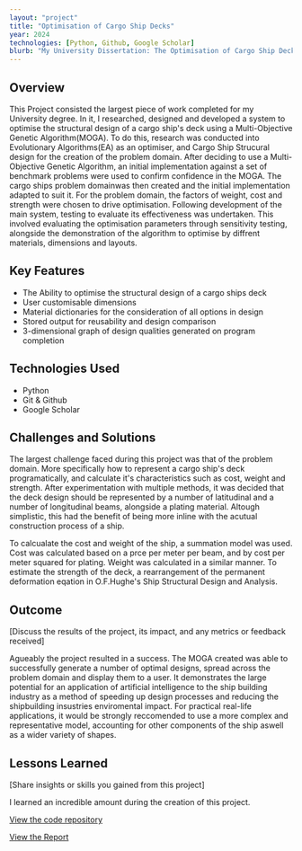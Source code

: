 ```yaml
---
layout: "project"
title: "Optimisation of Cargo Ship Decks"
year: 2024
technologies: [Python, Github, Google Scholar]
blurb: "My University Dissertation: The Optimisation of Cargo Ship Decks using a Multi Objective Genetic Algorithm"
---          
```


## Overview
This Project consisted the largest piece of work completed for my University degree. In it, I researched, designed and developed a system to optimise the structural design of a cargo ship's deck using a Multi-Objective Genetic Algorithm(MOGA). To do this, research was conducted into Evolutionary Algorithms(EA) as an optimiser, and Cargo Ship Strucural design for the creation of the problem domain.  After deciding to use a Multi-Objective Genetic Algorithm, an initial implementation against a set of benchmark problems were used to confirm confidence in the MOGA. The cargo ships problem domainwas then created and the initial implementation adapted to suit it. For the problem domain, the factors of weight, cost and strength were chosen to drive optimisation. Following development of the main system, testing to evaluate its effectiveness was undertaken. This involved evaluating the optimisation parameters through sensitivity testing, alongside the demonstration of the algorithm to optimise by diffrent materials, dimensions and layouts. 

## Key Features

- The Ability to optimise the structural design of a cargo ships deck
- User customisable dimensions
- Material dictionaries for the consideration of all options in design
- Stored output for reusability and design comparison
- 3-dimensional graph of design qualities generated on program completion

## Technologies Used

- Python
- Git & Github
- Google Scholar

## Challenges and Solutions

The largest challenge faced during this project was that of the problem domain. More specifically how to represent a cargo ship's deck programatically, and calculate it's characteristics such as cost, weight and strength. After experimentation with multiple methods, it was decided that the deck design should be represented by a number of latitudinal and a number of longitudinal beams, alongside a plating material. Altough simplistic, this had the benefit of being more inline with the acutual construction process of a ship. 

To calcualate the cost and weight of the ship, a summation model was used. Cost was calculated based on a prce per meter per beam, and by cost per meter squared for plating. Weight was calculated in a similar manner. To estimate the strength of the deck, a rearrangement of the permanent deformation eqation in O.F.Hughe's Ship Structural Design and Analysis.

## Outcome

[Discuss the results of the project, its impact, and any metrics or feedback received]

Agueably the project resulted in a success. The MOGA created was able to successfully generate a number of optimal designs, spread across the problem domain and display them to a user. It demonstrates the large potential for an application of artificial intelligence to the ship building industry as a method of speeding up design processes and reducing the shipbuilding insustries enviromental impact. For practical real-life applications, it would be strongly reccomended to use a more complex and representative model, accounting for other components of the ship aswell as a wider variety of shapes. 

## Lessons Learned

[Share insights or skills you gained from this project]

I learned an incredible amount during the creation of this project. 

[View the code repository](http://github.com)

[View the Report]()